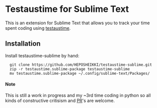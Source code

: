 
# Testaustime for Sublime Text

This is an extension for Sublime Text that allows you to track your time spent coding using [testaustime](https://github.com/Testaustime).


## Installation

Install testaustime-sublime by hand:

```
  git clone https://github.com/HEPOSHEIKKI/testaustime-sublime.git
  zip -r testaustime.sublime-package testaustime-sublime
  mv testaustime.sublime-package ~/.config/sublime-text/Packages/
```

#### Note

This is still a work in progress and my ~3rd time coding in python so all kinds of constructive critisism and [PR](https://github.com/HEPOSHEIKKI/testaustime-sublime/compare)'s are welcome.
